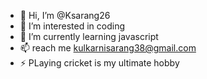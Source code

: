 - 👋 Hi, I’m @Ksarang26
- 👀 I’m interested in coding
- 🌱 I’m currently learning javascript
- 📫 reach me kulkarnisarang38@gmail.com 
- ⚡ PLaying cricket is my ultimate hobby

